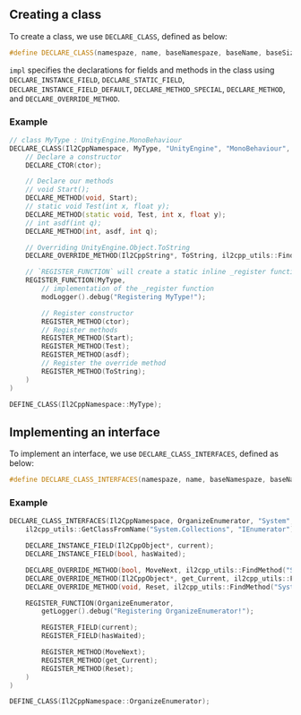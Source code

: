 
## Creating a class

To create a class, we use `DECLARE_CLASS`, defined as below:
```cpp
#define DECLARE_CLASS(namespaze, name, baseNamespaze, baseName, baseSize, impl)
```

`impl` specifies the declarations for fields and methods in the class using `DECLARE_INSTANCE_FIELD`, `DECLARE_STATIC_FIELD`, `DECLARE_INSTANCE_FIELD_DEFAULT`, `DECLARE_METHOD_SPECIAL`, `DECLARE_METHOD`, and `DECLARE_OVERRIDE_METHOD`.

### Example
```cpp
// class MyType : UnityEngine.MonoBehaviour
DECLARE_CLASS(Il2CppNamespace, MyType, "UnityEngine", "MonoBehaviour", sizeof(Il2CppObject) + sizeof(void*),
    // Declare a constructor
    DECLARE_CTOR(ctor);

    // Declare our methods
    // void Start();
    DECLARE_METHOD(void, Start);
    // static void Test(int x, float y);
    DECLARE_METHOD(static void, Test, int x, float y);
    // int asdf(int q);
    DECLARE_METHOD(int, asdf, int q);

    // Overriding UnityEngine.Object.ToString
    DECLARE_OVERRIDE_METHOD(Il2CppString*, ToString, il2cpp_utils::FindMethod("UnityEngine", "Object", "ToString"));

    // `REGISTER_FUNCTION` will create a static inline _register function used to register our type within il2cpp
    REGISTER_FUNCTION(MyType,
        // implementation of the _register function
        modLogger().debug("Registering MyType!");

        // Register constructor
        REGISTER_METHOD(ctor);
        // Register methods
        REGISTER_METHOD(Start);
        REGISTER_METHOD(Test);
        REGISTER_METHOD(asdf);
        // Register the override method
        REGISTER_METHOD(ToString);
    )
)

DEFINE_CLASS(Il2CppNamespace::MyType);
```

## Implementing an interface

To implement an interface, we use `DECLARE_CLASS_INTERFACES`, defined as below:
```cpp
#define DECLARE_CLASS_INTERFACES(namespaze, name, baseNamespaze, baseName, baseSize, interfaces, impl)
```

### Example
```cpp
DECLARE_CLASS_INTERFACES(Il2CppNamespace, OrganizeEnumerator, "System", "Object", sizeof(Il2CppObject),
    il2cpp_utils::GetClassFromName("System.Collections", "IEnumerator"),

    DECLARE_INSTANCE_FIELD(Il2CppObject*, current);
    DECLARE_INSTANCE_FIELD(bool, hasWaited);

    DECLARE_OVERRIDE_METHOD(bool, MoveNext, il2cpp_utils::FindMethod("System.Collections", "IEnumerator", "MoveNext"));
    DECLARE_OVERRIDE_METHOD(Il2CppObject*, get_Current, il2cpp_utils::FindMethod("System.Collections", "IEnumerator", "get_Current"));
    DECLARE_OVERRIDE_METHOD(void, Reset, il2cpp_utils::FindMethod("System.Collections", "IEnumerator", "Reset"));

    REGISTER_FUNCTION(OrganizeEnumerator,
        getLogger().debug("Registering OrganizeEnumerator!");

        REGISTER_FIELD(current);
        REGISTER_FIELD(hasWaited);

        REGISTER_METHOD(MoveNext);
        REGISTER_METHOD(get_Current);
        REGISTER_METHOD(Reset);
    )
)

DEFINE_CLASS(Il2CppNamespace::OrganizeEnumerator);
```